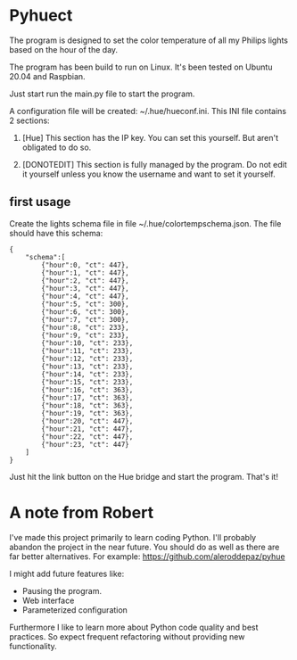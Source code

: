 # Pyhuect
The program is designed to set the color temperature of all my Philips lights based on the hour of the day.

The program has been build to run on Linux. It's been tested on Ubuntu 20.04 and Raspbian.

Just start run the main.py file to start the program.

A configuration file will be created: ~/.hue/hueconf.ini. This INI file contains 2 sections:
1. [Hue]
This section has the IP key. You can set this yourself. But aren't obligated to do so.

2. [DONOTEDIT]
This section is fully managed by the program. Do not edit it yourself unless you know the username and want to set it yourself.

## first usage
Create the lights schema file in file ~/.hue/colortempschema.json. The file should have this schema:
```
{
    "schema":[
        {"hour":0, "ct": 447},
        {"hour":1, "ct": 447},
        {"hour":2, "ct": 447},
        {"hour":3, "ct": 447},
        {"hour":4, "ct": 447},
        {"hour":5, "ct": 300},
        {"hour":6, "ct": 300},
        {"hour":7, "ct": 300},
        {"hour":8, "ct": 233},
        {"hour":9, "ct": 233},
        {"hour":10, "ct": 233},
        {"hour":11, "ct": 233},
        {"hour":12, "ct": 233},
        {"hour":13, "ct": 233},
        {"hour":14, "ct": 233},
        {"hour":15, "ct": 233},
        {"hour":16, "ct": 363},
        {"hour":17, "ct": 363},
        {"hour":18, "ct": 363},
        {"hour":19, "ct": 363},
        {"hour":20, "ct": 447},
        {"hour":21, "ct": 447},
        {"hour":22, "ct": 447},
        {"hour":23, "ct": 447}
    ]
}
```

Just hit the link button on the Hue bridge and start the program.
That's it!

# A note from Robert
I've made this project primarily to learn coding Python. I'll probably abandon the project in the near future. You should do as well as there are far better alternatives.
For example: https://github.com/aleroddepaz/pyhue

I might add future features like:
- Pausing the program.
- Web interface
- Parameterized configuration

Furthermore I like to learn more about Python code quality and best practices. So expect frequent refactoring without providing new functionality.